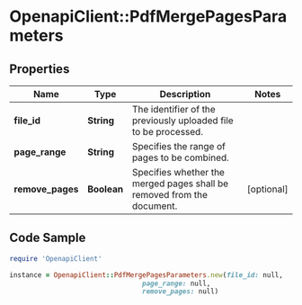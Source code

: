 # OpenapiClient::PdfMergePagesParameters

## Properties

Name | Type | Description | Notes
------------ | ------------- | ------------- | -------------
**file_id** | **String** | The identifier of the previously uploaded file to be processed. | 
**page_range** | **String** | Specifies the range of pages to be combined. | 
**remove_pages** | **Boolean** | Specifies whether the merged pages shall be removed from the document. | [optional] 

## Code Sample

```ruby
require 'OpenapiClient'

instance = OpenapiClient::PdfMergePagesParameters.new(file_id: null,
                                 page_range: null,
                                 remove_pages: null)
```


